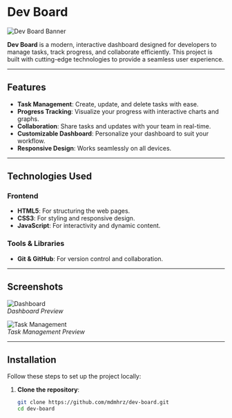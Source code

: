 # Dev Board

![Dev Board Banner](https://mdmhrz.github.io/food-restaurant/assets/biriyani.png) <!-- Replace with your banner image -->

**Dev Board** is a modern, interactive dashboard designed for developers to manage tasks, track progress, and collaborate efficiently. This project is built with cutting-edge technologies to provide a seamless user experience.

---

## Features

- **Task Management**: Create, update, and delete tasks with ease.
- **Progress Tracking**: Visualize your progress with interactive charts and graphs.
- **Collaboration**: Share tasks and updates with your team in real-time.
- **Customizable Dashboard**: Personalize your dashboard to suit your workflow.
- **Responsive Design**: Works seamlessly on all devices.

---

## Technologies Used

### Frontend
- **HTML5**: For structuring the web pages.
- **CSS3**: For styling and responsive design.
- **JavaScript**: For interactivity and dynamic content.


### Tools & Libraries
- **Git & GitHub**: For version control and collaboration.

---

## Screenshots

![Dashboard](https://via.placeholder.com/800x400.png?text=Dashboard+Preview)  
*Dashboard Preview*

![Task Management](https://via.placeholder.com/800x400.png?text=Task+Management+Preview)  
*Task Management Preview*

---

## Installation

Follow these steps to set up the project locally:

1. **Clone the repository**:
   ```bash
   git clone https://github.com/mdmhrz/dev-board.git
   cd dev-board
